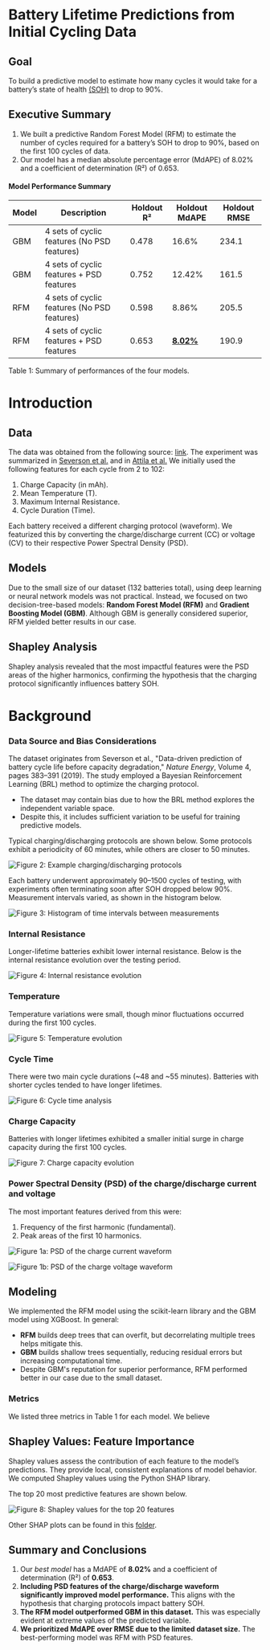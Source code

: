 # Battery Lifetime Predictions from Initial Cycling Data

## Goal
To build a predictive model to estimate how many cycles it would take for a battery’s state of health [(SOH)](https://en.wikipedia.org/wiki/State_of_health) to drop to 90%.

## Executive Summary
1. We built a predictive Random Forest Model (RFM) to estimate the number of cycles required for a battery’s SOH to drop to 90%, based on the first 100 cycles of data.
2. Our model has a median absolute percentage error (MdAPE) of 8.02% and a coefficient of determination (R²) of 0.653.

#### Model Performance Summary
| Model | Description | Holdout R² | Holdout MdAPE | Holdout RMSE |
| --- | --- | --- | --- | --- |
| GBM | 4 sets of cyclic features (No PSD features) | 0.478 | 16.6% | 234.1 |
| GBM | 4 sets of cyclic features + PSD features | 0.752 | 12.42% | 161.5 |
| RFM | 4 sets of cyclic features (No PSD features) | 0.598 | 8.86% | 205.5 |
| RFM | 4 sets of cyclic features + PSD features | 0.653 | <u>**8.02%**</u> | 190.9 |

Table 1: Summary of performances of the four models.  


# Introduction

## Data
The data was obtained from the following source: 
[link](https://data.matr.io/1/projects/5c48dd2bc625d700019f3204).  The experiment was summarized in [Severson et al.](https://www.nature.com/articles/s41560-019-0356-8) and in [Attila et al.](https://www.nature.com/articles/s41586-020-1994-5)  We initially used the following features for each cycle from 2 to 102:

1. Charge Capacity (in mAh).
2. Mean Temperature (T).
3. Maximum Internal Resistance.
4. Cycle Duration (Time).

Each battery received a different charging protocol (waveform). We featurized this by converting the charge/discharge current (CC) or voltage (CV) to their respective Power Spectral Density (PSD). 

## Models
Due to the small size of our dataset (132 batteries total), using deep learning or neural network models was not practical. Instead, we focused on two decision-tree-based models: **Random Forest Model (RFM)** and **Gradient Boosting Model (GBM)**. Although GBM is generally considered superior, RFM yielded better results in our case.


## Shapley Analysis
Shapley analysis revealed that the most impactful features were the PSD areas of the higher harmonics, confirming the hypothesis that the charging protocol significantly influences battery SOH.

# Background

### Data Source and Bias Considerations
The dataset originates from Severson et al., "Data-driven prediction of battery cycle life before capacity degradation," *Nature Energy*, Volume 4, pages 383–391 (2019). The study employed a Bayesian Reinforcement Learning (BRL) method to optimize the charging protocol.

- The dataset may contain bias due to how the BRL method explores the independent variable space.
- Despite this, it includes sufficient variation to be useful for training predictive models.

Typical charging/discharging protocols are shown below. Some protocols exhibit a periodicity of 60 minutes, while others are closer to 50 minutes.

![Figure 2: Example charging/discharging protocols](./images/four_ex_charge_protocol.png)

Each battery underwent approximately 90–1500 cycles of testing, with experiments often terminating soon after SOH dropped below 90%. Measurement intervals varied, as shown in the histogram below.

![Figure 3: Histogram of time intervals between measurements](./images/time_intervals.png)

### Internal Resistance
Longer-lifetime batteries exhibit lower internal resistance. Below is the internal resistance evolution over the testing period.

![Figure 4: Internal resistance evolution](./images/internal_resistance.png)

### Temperature
Temperature variations were small, though minor fluctuations occurred during the first 100 cycles.

![Figure 5: Temperature evolution](./images/temperature.png)

### Cycle Time
There were two main cycle durations (~48 and ~55 minutes). Batteries with shorter cycles tended to have longer lifetimes.

![Figure 6: Cycle time analysis](./images/cycle_time.png)

### Charge Capacity
Batteries with longer lifetimes exhibited a smaller initial surge in charge capacity during the first 100 cycles.

![Figure 7: Charge capacity evolution](./figures/charge_capacity.png)

### Power Spectral Density (PSD) of the charge/discharge current and voltage
The most important features derived from this were:
1. Frequency of the first harmonic (fundamental).
2. Peak areas of the first 10 harmonics.

![Figure 1a: PSD of the charge current waveform](./images/PSD_CC.png)

![Figure 1b: PSD of the charge voltage waveform](./images/PSD_CV.png)

## Modeling
We implemented the RFM model using the scikit-learn library and the GBM model using XGBoost. In general:

- **RFM** builds deep trees that can overfit, but decorrelating multiple trees helps mitigate this.
- **GBM** builds shallow trees sequentially, reducing residual errors but increasing computational time.
- Despite GBM's reputation for superior performance, RFM performed better in our case due to the small dataset.

### Metrics
We listed three metrics in Table 1 for each model.  We believe 

## Shapley Values: Feature Importance
Shapley values assess the contribution of each feature to the model’s predictions. They provide local, consistent explanations of model behavior. We computed Shapley values using the Python SHAP library.

The top 20 most predictive features are shown below.

![Figure 8: Shapley values for the top 20 features](./images/shapley/shapley_Top20.png)

Other SHAP plots can be found in this [folder](./images/shapley/).

## Summary and Conclusions
1. Our *best model* has a MdAPE of **8.02%** and a coefficient of determination (R²) of **0.653**.
2. **Including PSD features of the charge/discharge waveform significantly improved model performance.** This aligns with the hypothesis that charging protocols impact battery SOH.
3. **The RFM model outperformed GBM in this dataset.** This was especially evident at extreme values of the predicted variable.
4. **We prioritized MdAPE over RMSE due to the limited dataset size.** The best-performing model was RFM with PSD features.

